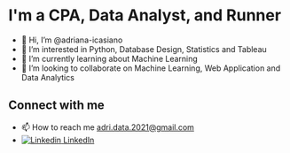 # I'm a CPA, Data Analyst, and Runner # 
- 👋 Hi, I’m @adriana-icasiano
- 👀 I’m interested in Python, Database Design, Statistics and Tableau
- 🌱 I’m currently learning about Machine Learning
- 💞️ I’m looking to collaborate on Machine Learning, Web Application and Data Analytics

## Connect with me ##
- 📫 How to reach me adri.data.2021@gmail.com
-   [ ![  Linkedin](https://i.stack.imgur.com/gVE0j.png)  LinkedIn](https://www.linkedin.com/in/adrianaicasiano/)

<!---
adriana-icasiano/adriana-icasiano is a ✨ special ✨ repository because its `README.md` (this file) appears on your GitHub profile.
You can click the Preview link to take a look at your changes.
--->
